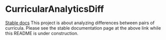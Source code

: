 # CurricularAnalyticsDiff
[Stable docs](https://arturoamaya.github.io/CurricularAnalyticsDiff.jl/stable/)
This project is about analyzing differences between pairs of curricula. Please see the stable documentation page at the above link while this README is under construction.